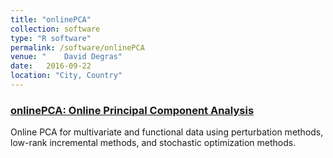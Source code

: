 ```yaml
---
title: "onlinePCA"
collection: software
type: "R software"
permalink: /software/onlinePCA
venue: "	David Degras"
date: 	2016-09-22
location: "City, Country"
---
```


### [onlinePCA: Online Principal Component Analysis](https://cran.r-project.org/web/packages/onlinePCA/index.html)
Online PCA for multivariate and functional data using perturbation methods, low-rank incremental methods, and stochastic optimization methods.
